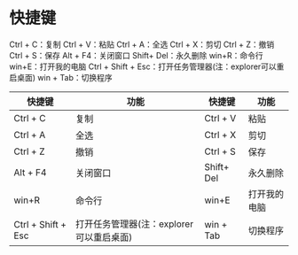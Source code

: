 # 快捷键

Ctrl + C：复制                                                   Ctrl + V：粘贴
Ctrl + A：全选 	                                           Ctrl + X：剪切
Ctrl + Z：撤销                                                    Ctrl + S：保存
Alt + F4：关闭窗口                                            Shift+ Del：永久删除
win+R：命令行                                                  win+E：打开我的电脑
Ctrl + Shift + Esc：打开任务管理器(注：explorer可以重启桌面)
win + Tab：切换程序


| 快捷键                | 功能                        | 快捷键        | 功能     |
| ------------------ | ------------------------- | ---------- | ------ |
| Ctrl + C           | 复制                        | Ctrl + V   | 粘贴     |
| Ctrl + A           | 全选                        | Ctrl + X   | 剪切     |
| Ctrl + Z           | 撤销                        | Ctrl + S   | 保存     |
| Alt + F4           | 关闭窗口                      | Shift+ Del | 永久删除   |
| win+R              | 命令行                       | win+E      | 打开我的电脑 |
| Ctrl + Shift + Esc | 打开任务管理器(注：explorer可以重启桌面) | win + Tab  | 切换程序   |